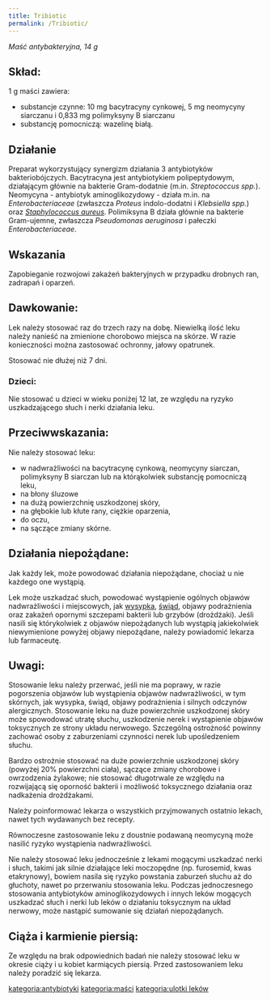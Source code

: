 ```yaml
---
title: Tribiotic
permalink: /Tribiotic/
---
```


*Maść antybakteryjna, 14 g*

Skład:
------

1 g maści zawiera:

-   substancje czynne: 10 mg bacytracyny cynkowej, 5 mg neomycyny siarczanu i 0,833 mg polimyksyny B siarczanu
-   substancję pomocniczą: wazelinę białą.

Działanie
---------

Preparat wykorzystujący synergizm działania 3 antybiotyków bakteriobójczych. Bacytracyna jest antybiotykiem polipeptydowym, działającym głównie na bakterie Gram-dodatnie (m.in. *Streptococcus spp.*). Neomycyna - antybiotyk aminoglikozydowy - działa m.in. na *Enterobacteriaceae* (zwłaszcza *Proteus* indolo-dodatni i *Klebsiella spp.*) oraz *[Staphylococcus aureus](/Staphylococcus_aureus "wikilink")*. Polimiksyna B działa głównie na bakterie Gram-ujemne, zwłaszcza *Pseudomonas aeruginosa* i pałeczki *Enterobacteriaceae*.

Wskazania
---------

Zapobieganie rozwojowi zakażeń bakteryjnych w przypadku drobnych ran, zadrapań i oparzeń.

Dawkowanie:
-----------

Lek należy stosować raz do trzech razy na dobę. Niewielką ilość leku należy nanieść na zmienione chorobowo miejsca na skórze. W razie konieczności można zastosować ochronny, jałowy opatrunek.

Stosować nie dłużej niż 7 dni.

### Dzieci:

Nie stosować u dzieci w wieku poniżej 12 lat, ze względu na ryzyko uszkadzającego słuch i nerki działania leku.

Przeciwwskazania:
-----------------

Nie należy stosować leku:

-   w nadwrażliwości na bacytracynę cynkową, neomycyny siarczan, polimyksyny B siarczan lub na którąkolwiek substancję pomocniczą leku,
-   na błony śluzowe
-   na dużą powierzchnię uszkodzonej skóry,
-   na głębokie lub kłute rany, ciężkie oparzenia,
-   do oczu,
-   na sączące zmiany skórne.

Działania niepożądane:
----------------------

Jak każdy lek, może powodować działania niepożądane, chociaż u nie każdego one wystąpią.

Lek może uszkadzać słuch, powodować wystąpienie ogólnych objawów nadwrażliwości i miejscowych, jak [wysypka](/wysypka "wikilink"), [świąd](/świąd "wikilink"), objawy podrażnienia oraz zakażeń opornymi szczepami bakterii lub grzybów (drożdżaki). Jeśli nasili się którykolwiek z objawów niepożądanych lub wystąpią jakiekolwiek niewymienione powyżej objawy niepożądane, należy powiadomić lekarza lub farmaceutę.

Uwagi:
------

Stosowanie leku należy przerwać, jeśli nie ma poprawy, w razie pogorszenia objawów lub wystąpienia objawów nadwrażliwości, w tym skórnych, jak wysypka, świąd, objawy podrażnienia i silnych odczynów alergicznych. Stosowanie leku na duże powierzchnie uszkodzonej skóry może spowodować utratę słuchu, uszkodzenie nerek i wystąpienie objawów toksycznych ze strony układu nerwowego. Szczególną ostrożność powinny zachować osoby z zaburzeniami czynności nerek lub upośledzeniem słuchu.

Bardzo ostrożnie stosować na duże powierzchnie uszkodzonej skóry (powyżej 20% powierzchni ciała), sączące zmiany chorobowe i owrzodzenia żylakowe; nie stosować długotrwale ze względu na rozwijającą się oporność bakterii i możliwość toksycznego działania oraz nadkażenia drożdżakami.

Należy poinformować lekarza o wszystkich przyjmowanych ostatnio lekach, nawet tych wydawanych bez recepty.

Równoczesne zastosowanie leku z doustnie podawaną neomycyną może nasilić ryzyko wystąpienia nadwrażliwości.

Nie należy stosować leku jednocześnie z lekami mogącymi uszkadzać nerki i słuch, takimi jak silnie działające leki moczopędne (np. furosemid, kwas etakrynowy), bowiem nasila się ryzyko powstania zaburzeń słuchu aż do głuchoty, nawet po przerwaniu stosowania leku. Podczas jednoczesnego stosowania antybiotyków aminoglikozydowych i innych leków mogących uszkadzać słuch i nerki lub leków o działaniu toksycznym na układ nerwowy, może nastąpić sumowanie się działań niepożądanych.

Ciąża i karmienie piersią:
--------------------------

Ze względu na brak odpowiednich badań nie należy stosować leku w okresie ciąży i u kobiet karmiących piersią. Przed zastosowaniem leku należy poradzić się lekarza.

[kategoria:antybiotyki](/kategoria:antybiotyki "wikilink") [kategoria:maści](/kategoria:maści "wikilink") [kategoria:ulotki leków](/kategoria:ulotki_leków "wikilink")